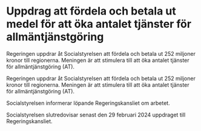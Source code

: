 # Uppdrag att fördela och betala ut medel för att öka antalet tjänster för allmäntjänstgöring

Regeringen uppdrar åt Socialstyrelsen att fördela och betala ut 252 miljoner kronor till regionerna. Meningen är att stimulera till att öka antalet tjänster för allmäntjänstgöring (AT).

Regeringen uppdrar åt Socialstyrelsen att fördela och betala ut 252 miljoner kronor till regionerna. Meningen är att stimulera till att öka antalet tjänster för allmäntjänstgöring (AT).

Socialstyrelsen informerar löpande Regeringskansliet om arbetet.

Socialstyrelsen slutredovisar senast den 29 februari 2024 uppdraget till Regeringskansliet.
